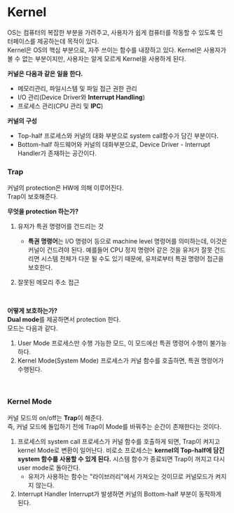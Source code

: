 # Kernel

OS는 컴퓨터의 복잡한 부분을 가려주고, 사용자가 쉽게 컴퓨터를 작동할 수 있도록 인터페이스를 제공하는데 목적이 있다.<br>Kernel은 OS의 핵심 부분으로, 자주 쓰이는 함수를 내장하고 있다. Kernel은 사용자가 볼 수 없는 부분이지만, 사용자는 알게 모르게 Kernel을 사용하게 된다.

**커널은 다음과 같은 일을 한다.**

- 메모리관리, 파일시스템 및 파일 접근 권한 관리
- I/O 관리(Device Driver와 **Interrupt Handling**)
- 프로세스 관리(CPU 관리 및 **IPC**)

**커널의 구성**

- Top-half
  프로세스와 커널의 대화 부분으로 system call함수가 담긴 부분이다.
- Bottom-half
  하드웨어와 커널의 대화부분으로, Device Driver - Interrupt Handler가 존재하는 공간이다.

### Trap

커널의 protection은 HW에 의해 이루어진다.<br>Trap이 보호해준다.

**무엇을 protection 하는가?**

1. 유저가 특권 명령어를 건드리는 것

   - **특권 명령어**는 I/O 명령어 등으로 machine level 명령어를 의미하는데, 이것은 커널이 건드려야 된다.
     예를들어 CPU 정지 명령어 같은 것을 유저가 잘못 건드리면 시스템 전체가 다운 될 수도 있기 때문에, 유저로부터 특권 명령어 접근을 보호한다.

2. 잘못된 메모리 주소 접근

<br>

**어떻게 보호하는가?**<br>
**Dual mode**를 제공하면서 protection 한다. <br>
모드는 다음과 같다.

1. User Mode
   프로세스만 수행 가능한 모드, 이 모드에선 특권 명령어 수행이 불가능하다.
2. Kernel Mode(System Mode)
   프로세스가 커널 함수를 호출하면, 특권 명령어가 수행된다.

<br>

### Kernel Mode

커널 모드의 on/off는 **Trap**이 해준다.<br> 즉, 커널 모드에 돌입하기 전에 Trap이 Mode를 바꿔주는 순간이 존재한다는 것이다.

1. 프로세스의 system call
   프로세스가 커널 함수를 호출하게 되면, Trap이 켜지고 kernel Mode로 변환이 일어난다. 비로소 프로세스는 **kernel의 Top-half에 담긴 system 함수를 사용할 수 있게 된다.** 시스템 함수가 종료되면 Trap이 꺼지고 다시 user mode로 돌아간다.
   - 유저가 사용하는 함수는 "라이브러리"에서 가져오는 것이므로 커널모드가 켜지지 않는다.
2. Interrupt Handler
   Interrupt가 발생하면 커널의 Bottom-half 부분이 동작하게 된다.
